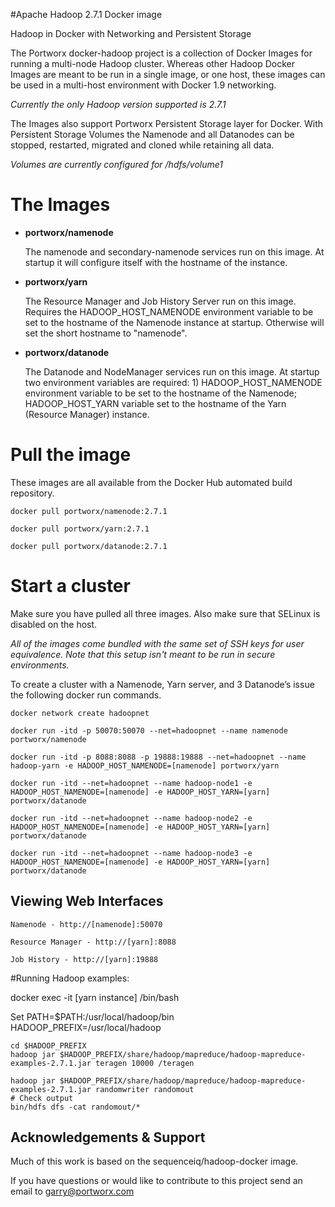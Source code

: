 #Apache Hadoop 2.7.1 Docker image

Hadoop in Docker with Networking and Persistent Storage

The Portworx docker-hadoop project is a collection of Docker Images for running a multi-node Hadoop cluster. Whereas other Hadoop Docker Images are meant to be run in a single image, or one host, these images can be used in a multi-host environment with Docker 1.9 networking.

_Currently the only Hadoop version supported is 2.7.1_

The Images also support Portworx Persistent Storage layer for Docker. With Persistent Storage Volumes the Namenode and all Datanodes can be stopped, restarted, migrated and cloned while retaining all data.

_Volumes are currently configured for /hdfs/volume1_

# The Images

* **portworx/namenode**

  The namenode and secondary-namenode services run on this image. At startup it will configure itself with the hostname of the instance.

* **portworx/yarn**

  The Resource Manager and Job History Server run on this image.  Requires the HADOOP_HOST_NAMENODE environment variable to be set to the hostname of the Namenode instance at startup. Otherwise will set the short hostname to "namenode". 

* **portworx/datanode**

  The Datanode and NodeManager services run on this image.  At startup two environment variables are required: 1) HADOOP_HOST_NAMENODE environment variable to be set to the hostname of the Namenode; HADOOP_HOST_YARN variable set to the hostname of the Yarn (Resource Manager) instance.


# Pull the image

These images are all available from the Docker Hub automated build repository.

```
docker pull portworx/namenode:2.7.1
```

```
docker pull portworx/yarn:2.7.1
```

```
docker pull portworx/datanode:2.7.1
```


# Start a cluster

Make sure you have pulled all three images. Also make sure that SELinux is disabled on the host. 

_All of the images come bundled with the same set of SSH keys for user equivalence. Note that this setup isn't meant to be run in secure environments._

To create a cluster with a Namenode, Yarn server, and 3 Datanode’s issue the following docker run commands. 

```
docker network create hadoopnet
```

```
docker run -itd -p 50070:50070 --net=hadoopnet --name namenode portworx/namenode
```

```
docker run -itd -p 8088:8088 -p 19888:19888 --net=hadoopnet --name hadoop-yarn -e HADOOP_HOST_NAMENODE=[namenode] portworx/yarn
```

```
docker run -itd --net=hadoopnet --name hadoop-node1 -e HADOOP_HOST_NAMENODE=[namenode] -e HADOOP_HOST_YARN=[yarn] portworx/datanode
```

```
docker run -itd --net=hadoopnet --name hadoop-node2 -e HADOOP_HOST_NAMENODE=[namenode] -e HADOOP_HOST_YARN=[yarn] portworx/datanode
```

```
docker run -itd --net=hadoopnet --name hadoop-node3 -e HADOOP_HOST_NAMENODE=[namenode] -e HADOOP_HOST_YARN=[yarn] portworx/datanode
```



## Viewing Web Interfaces

```
Namenode - http://[namenode]:50070
```

```
Resource Manager - http://[yarn]:8088
```

```
Job History - http://[yarn]:19888
```



#Running Hadoop examples:

docker exec -it [yarn instance] /bin/bash

Set PATH=$PATH:/usr/local/hadoop/bin 
HADOOP_PREFIX=/usr/local/hadoop


```
cd $HADOOP_PREFIX
hadoop jar $HADOOP_PREFIX/share/hadoop/mapreduce/hadoop-mapreduce-examples-2.7.1.jar teragen 10000 /teragen

hadoop jar $HADOOP_PREFIX/share/hadoop/mapreduce/hadoop-mapreduce-examples-2.7.1.jar randomwriter randomout
# Check output
bin/hdfs dfs -cat randomout/*
```


## Acknowledgements & Support

Much of this work is based on the sequenceiq/hadoop-docker image. 

If you have questions or would like to contribute to this project send an email to garry@portworx.com

